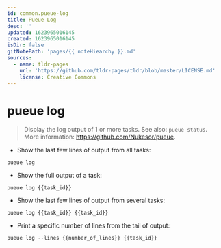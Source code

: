 ```yaml
---
id: common.pueue-log
title: Pueue Log
desc: ''
updated: 1623965016145
created: 1623965016145
isDir: false
gitNotePath: 'pages/{{ noteHiearchy }}.md'
sources:
  - name: tldr-pages
    url: 'https://github.com/tldr-pages/tldr/blob/master/LICENSE.md'
    license: Creative Commons
---
```

# pueue log

> Display the log output of 1 or more tasks.
> See also: `pueue status`.
> More information: <https://github.com/Nukesor/pueue>.

- Show the last few lines of output from all tasks:

`pueue log`

- Show the full output of a task:

`pueue log {{task_id}}`

- Show the last few lines of output from several tasks:

`pueue log {{task_id}} {{task_id}}`

- Print a specific number of lines from the tail of output:

`pueue log --lines {{number_of_lines}} {{task_id}}`

